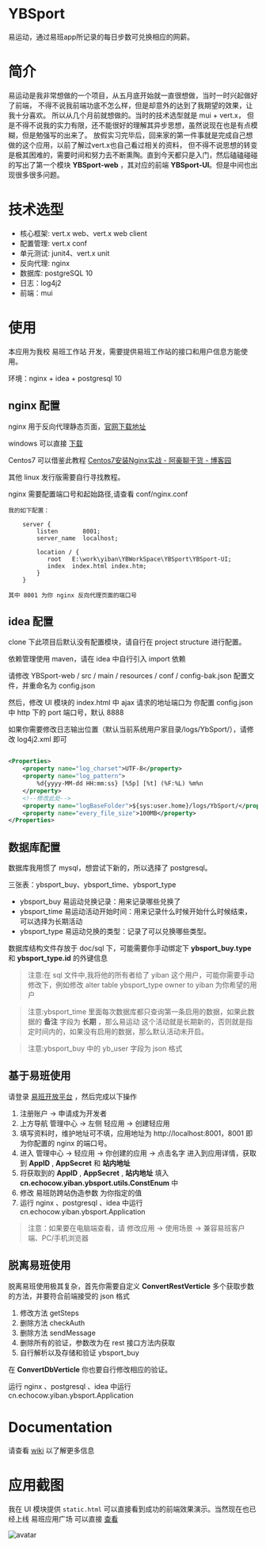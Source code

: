 # YBSport

易运动，通过易班app所记录的每日步数可兑换相应的网薪。

# 简介

易运动是我非常想做的一个项目，从五月底开始就一直很想做，当时一时兴起做好了前端，
不得不说我前端功底不怎么样，但是却意外的达到了我期望的效果，让我十分喜欢。
所以从几个月前就想做的。当时的技术选型就是 mui + vert.x，
但是不得不说我的实力有限，还不能很好的理解其异步思想，虽然说现在也是有点模糊，但是勉强写的出来了。
放假实习完毕后，回来家的第一件事就是完成自己想做的这个应用，以前了解过vert.x也自己看过相关的资料，
但不得不说思想的转变是极其困难的，需要时间和努力去不断熏陶。直到今天都只是入门，然后磕磕碰碰的写出了第一个模块
**YBSport-web** ，其对应的前端 **YBSport-UI**。但是中间也出现很多很多问题。

# 技术选型
- 核心框架: vert.x web、vert.x web client
- 配置管理: vert.x conf
- 单元测试: junit4、vert.x unit
- 反向代理: nginx
- 数据库: postgreSQL 10
- 日志：log4j2
- 前端：mui

# 使用

本应用为我校 易班工作站 开发，需要提供易班工作站的接口和用户信息方能使用。

环境：nginx + idea + postgresql 10

## nginx 配置

nginx 用于反向代理静态页面，[官网下载地址](http://nginx.org/en/download.html)

windows 可以直接 [下载](http://nginx.org/download/nginx-1.15.2.zip)

Centos7 可以借鉴此教程 [Centos7安装Nginx实战 - 阿豪聊干货 - 博客园](http://note.youdao.com/noteshare?id=c0e4bb495ad5ade62a546f4efc7773c2&sub=wcp1535266273108984)

其他 linux 发行版需要自行寻找教程。

nginx 需要配置端口号和起始路径,请查看 conf/nginx.conf
```text
我的如下配置：

    server {
        listen       8001;
        server_name  localhost;

        location / {
           root   E:\work\yiban\YBWorkSpace\YBSport\YBSport-UI;
           index  index.html index.htm;
        }
    }
    
其中 8001 为你 nginx 反向代理页面的端口号
```




## idea 配置

clone 下此项目后默认没有配置模块，请自行在 project structure 进行配置。

依赖管理使用 maven，请在 idea 中自行引入 import 依赖

请修改 YBSport-web / src / main / resources / conf / config-bak.json 配置文件，并重命名为 config.json

然后，修改 UI 模块的 index.html 中 ajax 请求的地址端口为 你配置 config.json 中 http 下的 port 端口号，默认 8888 

如果你需要修改日志输出位置（默认当前系统用户家目录/logs/YbSport/），请修改 log4j2.xml 即可

```xml

<Properties>
    <property name="log_charset">UTF-8</property>
    <property name="log_pattern">
        %d{yyyy-MM-dd HH:mm:ss} [%5p] [%t] (%F:%L) %m%n
    </property>
    <!--修改此处-->
    <property name="logBaseFolder">${sys:user.home}/logs/YbSport/</property>
    <property name="every_file_size">100MB</property>
</Properties>
```

## 数据库配置

数据库我用惯了 mysql，想尝试下新的，所以选择了 postgresql。


三张表：ybsport_buy、ybsport_time、ybsport_type

- ybsport_buy 易运动兑换记录：用来记录哪些兑换了
- ybsport_time 易运动活动开始时间：用来记录什么时候开始什么时候结束，可以选择为长期活动
- ybsport_type 易运动兑换的类型：记录了可以兑换哪些类型。

数据库结构文件存放于 doc/sql 下，可能需要你手动绑定下 **ybsport_buy.type** 和 **ybsport_type.id** 的外键信息

> 注意:在 sql 文件中,我将他的所有者给了 yiban 这个用户，可能你需要手动修改下，例如修改 alter table ybsport_type owner to yiban 为你希望的用户

> 注意:ybsport_time 里面每次数据库都只查询第一条启用的数据，如果此数据的 **备注** 字段为 **长期** ，那么易运动
这个活动就是长期新的，否则就是指定时间内的，如果没有启用的数据，那么默认活动未开启。

> 注意:ybsport_buy 中的 yb_user 字段为 json 格式 

## 基于易班使用

请登录 [易班开放平台](https://open.yiban.cn/) ，然后完成以下操作
1. 注册账户 -> 申请成为开发者
2. 上方导航 管理中心 -> 左侧 轻应用 -> 创建轻应用 
3. 填写资料时，维护地址可不填，应用地址为 http://localhost:8001，8001 即为你配置的 nginx 的端口号。
4. 进入 管理中心 -> 轻应用 -> 你创建的应用 -> 点击名字 进入到应用详情，获取到 **AppID** , **AppSecret** 和 **站内地址**
5. 将获取到的 **AppID** , **AppSecret** , **站内地址** 填入 **cn.echocow.yiban.ybsport.utils.ConstEnum** 中
6. 修改 易班防跨站伪造参数 为你指定的值
7. 运行 nginx 、postgresql 、idea 中运行 cn.echocow.yiban.ybsport.Application

> 注意：如果要在电脑端查看，请 修改应用 -> 使用场景 -> 兼容易班客户端、PC/手机浏览器

## 脱离易班使用

脱离易班使用极其复杂，首先你需要自定义 **ConvertRestVerticle** 多个获取步数的方法，并要符合前端接受的 json 格式

1. 修改方法  getSteps 
2. 删除方法  checkAuth 
3. 删除方法  sendMessage 
4. 删除所有的验证，参数改为在 rest 接口方法内获取
5. 自行解析以及存储和验证 ybsport_buy

在 **ConvertDbVerticle** 你也要自行修改相应的验证。

运行 nginx 、postgresql 、idea 中运行 cn.echocow.yiban.ybsport.Application

# Documentation
请查看 [wiki](https://github.com/GZMZ-YIBAN/YBSport/wiki) 以了解更多信息

# 应用截图
我在 UI 模块提供 `static.html` 可以直接看到成功的前端效果演示。当然现在也已经上线 易班应用广场 可以直接 [查看](http://yiban.echocow.cn/YBSport/)


![avatar](doc/img/show.gif)